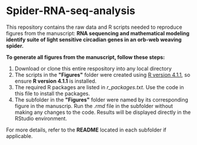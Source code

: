 # Spider-RNA-seq-analysis
This repository contains the raw data and R scripts needed to reproduce figures from the manuscript: **RNA sequencing and mathematical modeling identify suite of light sensitive circadian genes in an orb-web weaving spider.**

**To generate all figures from the manuscript, follow these steps:**
  1. Download or clone this entire respository into any local directory
  2. The scripts in the **"Figures"** folder were created using [R version 4.1.1](https://cran.r-project.org/bin/windows/base/), so ensure **R version 4.1.1** is installed.
  3. The required R packages are listed in *r_packages.txt*. Use the code in this file to install the packages. 
  4. The subfolder in the **"Figures"** folder were named by its corresponding figure in the manuscrip. Run the *.rmd* file in the subfolder without making any changes to the code. Results will be displayed directly in the RStudio environment. 

For more details, refer to the **README** located in each subfolder if applicable.

